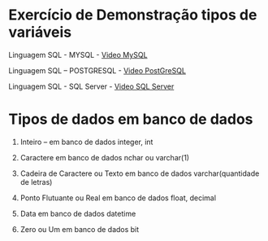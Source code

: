 # Exercício de Demonstração tipos de variáveis

Linguagem SQL - MYSQL  - [Video MySQL](https://youtu.be/WKelM_I9HHk)

Linguagem SQL – POSTGRESQL - [Video PostGreSQL](https://youtu.be/-4BcEtYcNfM)

Linguagem SQL - SQL Server - [Video SQL Server](https://youtu.be/Nl9WmVEXFCs)

# Tipos de dados em banco de dados

1.	Inteiro – em banco de dados integer, int 
   
2.	Caractere em banco de dados nchar ou varchar(1) 
   
3.	Cadeira de Caractere ou Texto em banco de dados varchar(quantidade de letras) 
   
4.	Ponto Flutuante ou Real em banco de dados float, decimal 
   
5.	Data em banco de dados datetime 
    
6.	Zero ou Um em banco de dados bit 
